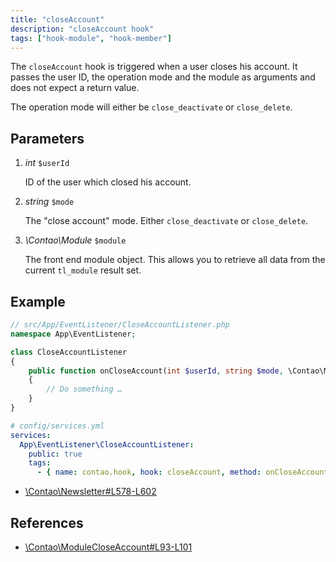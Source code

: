 ```yaml
---
title: "closeAccount"
description: "closeAccount hook"
tags: ["hook-module", "hook-member"]
---
```


The `closeAccount` hook is triggered when a user closes his account. It passes 
the user ID, the operation mode and the module as arguments and does not expect 
a return value.

The operation mode will either be `close_deactivate` or `close_delete`.


## Parameters

1. *int* `$userId`

    ID of the user which closed his account.

2. *string* `$mode`

    The "close account" mode. Either `close_deactivate` or `close_delete`.

3. *\Contao\Module* `$module`

    The front end module object. This allows you to retrieve all data from the
    current `tl_module` result set.


## Example

```php
// src/App/EventListener/CloseAccountListener.php
namespace App\EventListener;

class CloseAccountListener
{
    public function onCloseAccount(int $userId, string $mode, \Contao\Module $module): void
    {
        // Do something …
    }
}
```

```yml
# config/services.yml
services:
  App\EventListener\CloseAccountListener:
    public: true
    tags:
      - { name: contao.hook, hook: closeAccount, method: onCloseAccount }
```

* [\Contao\Newsletter#L578-L602](https://github.com/contao/contao/blob/4.7.6/newsletter-bundle/src/Resources/contao/classes/Newsletter.php#L578-L602)


## References

* [\Contao\ModuleCloseAccount#L93-L101](https://github.com/contao/contao/blob/4.7.6/core-bundle/src/Resources/contao/modules/ModuleCloseAccount.php#L93-L101)
